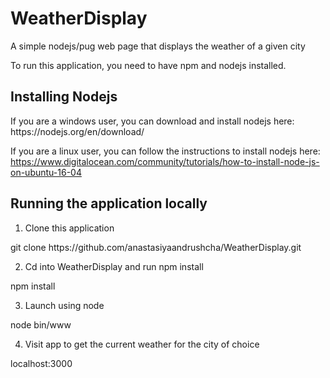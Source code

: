 # WeatherDisplay
A simple nodejs/pug web page that displays the weather of a given city

To run this application, you need to have npm and nodejs installed. 
<h2>Installing Nodejs</h2>
If you are a windows user, you can download and install nodejs here:
https://nodejs.org/en/download/

If you are a linux user, you can follow the instructions to install nodejs here:
https://www.digitalocean.com/community/tutorials/how-to-install-node-js-on-ubuntu-16-04

<h2>Running the application locally</h2>

1. Clone this application
<p>git clone https://github.com/anastasiyaandrushcha/WeatherDisplay.git</p>

2. Cd into WeatherDisplay and run npm install
<p>npm install</p>

3. Launch using node
<p>node bin/www </p>

4. Visit app to get the current weather for the city of choice
<p>localhost:3000</p>

